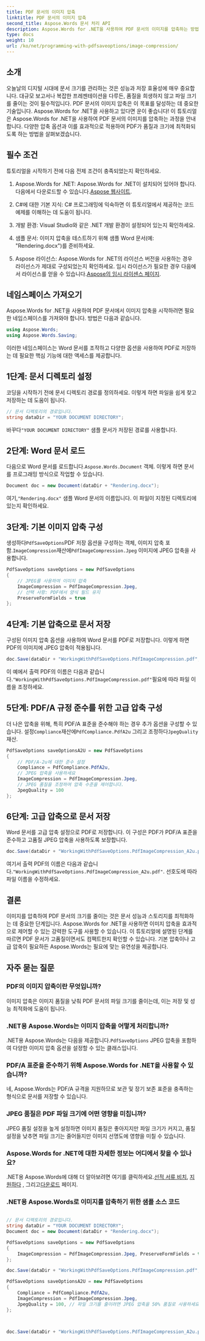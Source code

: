 ```yaml
---
title: PDF 문서의 이미지 압축
linktitle: PDF 문서의 이미지 압축
second_title: Aspose.Words 문서 처리 API
description: Aspose.Words for .NET을 사용하여 PDF 문서의 이미지를 압축하는 방법을 알아보세요. 최적화된 파일 크기와 품질을 위해 이 가이드를 따르세요.
type: docs
weight: 10
url: /ko/net/programming-with-pdfsaveoptions/image-compression/
---
```

## 소개

오늘날의 디지털 시대에 문서 크기를 관리하는 것은 성능과 저장 효율성에 매우 중요합니다. 대규모 보고서나 복잡한 프레젠테이션을 다루든, 품질을 희생하지 않고 파일 크기를 줄이는 것이 필수적입니다. PDF 문서의 이미지 압축은 이 목표를 달성하는 데 중요한 기술입니다. Aspose.Words for .NET을 사용하고 있다면 운이 좋습니다! 이 튜토리얼은 Aspose.Words for .NET을 사용하여 PDF 문서의 이미지를 압축하는 과정을 안내합니다. 다양한 압축 옵션과 이를 효과적으로 적용하여 PDF가 품질과 크기에 최적화되도록 하는 방법을 살펴보겠습니다.

## 필수 조건

튜토리얼을 시작하기 전에 다음 전제 조건이 충족되었는지 확인하세요.

1. Aspose.Words for .NET: Aspose.Words for .NET이 설치되어 있어야 합니다. 다음에서 다운로드할 수 있습니다.[Aspose 웹사이트](https://releases.aspose.com/words/net/).

2. C#에 대한 기본 지식: C# 프로그래밍에 익숙하면 이 튜토리얼에서 제공하는 코드 예제를 이해하는 데 도움이 됩니다.

3. 개발 환경: Visual Studio와 같은 .NET 개발 환경이 설정되어 있는지 확인하세요.

4. 샘플 문서: 이미지 압축을 테스트하기 위해 샘플 Word 문서(예: "Rendering.docx")를 준비하세요.

5. Aspose 라이선스: Aspose.Words for .NET의 라이선스 버전을 사용하는 경우 라이선스가 제대로 구성되었는지 확인하세요. 임시 라이선스가 필요한 경우 다음에서 라이선스를 얻을 수 있습니다.[Aspose의 임시 라이센스 페이지](https://purchase.aspose.com/temporary-license/).

## 네임스페이스 가져오기

Aspose.Words for .NET을 사용하여 PDF 문서에서 이미지 압축을 시작하려면 필요한 네임스페이스를 가져와야 합니다. 방법은 다음과 같습니다.

```csharp
using Aspose.Words;
using Aspose.Words.Saving;
```

이러한 네임스페이스는 Word 문서를 조작하고 다양한 옵션을 사용하여 PDF로 저장하는 데 필요한 핵심 기능에 대한 액세스를 제공합니다.

## 1단계: 문서 디렉토리 설정

코딩을 시작하기 전에 문서 디렉토리 경로를 정의하세요. 이렇게 하면 파일을 쉽게 찾고 저장하는 데 도움이 됩니다.

```csharp
// 문서 디렉토리의 경로입니다.
string dataDir = "YOUR DOCUMENT DIRECTORY";
```

 바꾸다`"YOUR DOCUMENT DIRECTORY"` 샘플 문서가 저장된 경로를 사용합니다.

## 2단계: Word 문서 로드

 다음으로 Word 문서를 로드합니다.`Aspose.Words.Document` 객체. 이렇게 하면 문서를 프로그래밍 방식으로 작업할 수 있습니다.

```csharp
Document doc = new Document(dataDir + "Rendering.docx");
```

 여기,`"Rendering.docx"` 샘플 Word 문서의 이름입니다. 이 파일이 지정된 디렉토리에 있는지 확인하세요.

## 3단계: 기본 이미지 압축 구성

 생성하다`PdfSaveOptions`PDF 저장 옵션을 구성하는 객체, 이미지 압축 포함.`ImageCompression`재산에`PdfImageCompression.Jpeg` 이미지에 JPEG 압축을 사용합니다.

```csharp
PdfSaveOptions saveOptions = new PdfSaveOptions
{
	// JPEG를 사용하여 이미지 압축
    ImageCompression = PdfImageCompression.Jpeg,
	// 선택 사항: PDF에서 양식 필드 유지
    PreserveFormFields = true
};
```

## 4단계: 기본 압축으로 문서 저장

구성된 이미지 압축 옵션을 사용하여 Word 문서를 PDF로 저장합니다. 이렇게 하면 PDF의 이미지에 JPEG 압축이 적용됩니다.

```csharp
doc.Save(dataDir + "WorkingWithPdfSaveOptions.PdfImageCompression.pdf", saveOptions);
```

 이 예에서 출력 PDF의 이름은 다음과 같습니다.`"WorkingWithPdfSaveOptions.PdfImageCompression.pdf"`필요에 따라 파일 이름을 조정하세요.

## 5단계: PDF/A 규정 준수를 위한 고급 압축 구성

 더 나은 압축을 위해, 특히 PDF/A 표준을 준수해야 하는 경우 추가 옵션을 구성할 수 있습니다. 설정`Compliance`재산에`PdfCompliance.PdfA2u` 그리고 조정하다`JpegQuality` 재산.

```csharp
PdfSaveOptions saveOptionsA2U = new PdfSaveOptions
{
	// PDF/A-2u에 대한 준수 설정
    Compliance = PdfCompliance.PdfA2u,
	// JPEG 압축을 사용하세요
    ImageCompression = PdfImageCompression.Jpeg,
	// JPEG 품질을 조정하여 압축 수준을 제어합니다.
    JpegQuality = 100 
};
```

## 6단계: 고급 압축으로 문서 저장

Word 문서를 고급 압축 설정으로 PDF로 저장합니다. 이 구성은 PDF가 PDF/A 표준을 준수하고 고품질 JPEG 압축을 사용하도록 보장합니다.

```csharp
doc.Save(dataDir + "WorkingWithPdfSaveOptions.PdfImageCompression_A2u.pdf", saveOptionsA2U);
```

 여기서 출력 PDF의 이름은 다음과 같습니다.`"WorkingWithPdfSaveOptions.PdfImageCompression_A2u.pdf"`. 선호도에 따라 파일 이름을 수정하세요.

## 결론

이미지를 압축하여 PDF 문서의 크기를 줄이는 것은 문서 성능과 스토리지를 최적화하는 데 중요한 단계입니다. Aspose.Words for .NET을 사용하면 이미지 압축을 효과적으로 제어할 수 있는 강력한 도구를 사용할 수 있습니다. 이 튜토리얼에 설명된 단계를 따르면 PDF 문서가 고품질이면서도 컴팩트한지 확인할 수 있습니다. 기본 압축이나 고급 압축이 필요하든 Aspose.Words는 필요에 맞는 유연성을 제공합니다.


## 자주 묻는 질문

### PDF의 이미지 압축이란 무엇입니까?
이미지 압축은 이미지 품질을 낮춰 PDF 문서의 파일 크기를 줄이는데, 이는 저장 및 성능 최적화에 도움이 됩니다.

### .NET용 Aspose.Words는 이미지 압축을 어떻게 처리합니까?
.NET용 Aspose.Words는 다음을 제공합니다.`PdfSaveOptions` JPEG 압축을 포함하여 다양한 이미지 압축 옵션을 설정할 수 있는 클래스입니다.

### PDF/A 표준을 준수하기 위해 Aspose.Words for .NET을 사용할 수 있습니까?
네, Aspose.Words는 PDF/A 규격을 지원하므로 보관 및 장기 보존 표준을 충족하는 형식으로 문서를 저장할 수 있습니다.

### JPEG 품질은 PDF 파일 크기에 어떤 영향을 미칩니까?
JPEG 품질 설정을 높게 설정하면 이미지 품질은 좋아지지만 파일 크기가 커지고, 품질 설정을 낮추면 파일 크기는 줄어들지만 이미지 선명도에 영향을 미칠 수 있습니다.

### Aspose.Words for .NET에 대한 자세한 정보는 어디에서 찾을 수 있나요?
 .NET용 Aspose.Words에 대해 더 알아보려면 여기를 클릭하세요.[선적 서류 비치](https://reference.aspose.com/words/net/), [지원하다](https://forum.aspose.com/c/words/8) , 그리고[다운로드](https://releases.aspose.com/words/net/) 페이지.

### .NET용 Aspose.Words로 이미지를 압축하기 위한 샘플 소스 코드

```csharp

// 문서 디렉토리의 경로입니다.
string dataDir = "YOUR DOCUMENT DIRECTORY";
Document doc = new Document(dataDir + "Rendering.docx");

PdfSaveOptions saveOptions = new PdfSaveOptions
{
	ImageCompression = PdfImageCompression.Jpeg, PreserveFormFields = true
};

doc.Save(dataDir + "WorkingWithPdfSaveOptions.PdfImageCompression.pdf", saveOptions);

PdfSaveOptions saveOptionsA2U = new PdfSaveOptions
{
	Compliance = PdfCompliance.PdfA2u,
	ImageCompression = PdfImageCompression.Jpeg,
	JpegQuality = 100, // 파일 크기를 줄이려면 JPEG 압축을 50% 품질로 사용하세요.
};



doc.Save(dataDir + "WorkingWithPdfSaveOptions.PdfImageCompression_A2u.pdf", saveOptionsA2U);
	
```